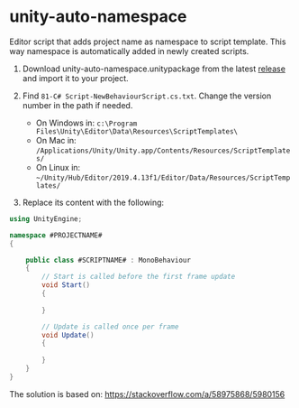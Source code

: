 # unity-auto-namespace
Editor script that adds project name as namespace to script template. This way namespace is automatically added in newly created scripts.

1. Download unity-auto-namespace.unitypackage from the latest [release](https://github.com/foltri/unity-auto-namespace/releases) and import it to your project.

2. Find `81-C# Script-NewBehaviourScript.cs.txt`. Change the version number in the path if needed.
    * On Windows in: `c:\Program Files\Unity\Editor\Data\Resources\ScriptTemplates\`
    * On Mac in: `/Applications/Unity/Unity.app/Contents/Resources/ScriptTemplates/`
    * On Linux in: `~/Unity/Hub/Editor/2019.4.13f1/Editor/Data/Resources/ScriptTemplates/`
    
3. Replace its content with the following: 

```C#
using UnityEngine;

namespace #PROJECTNAME#
{

    public class #SCRIPTNAME# : MonoBehaviour
    {
        // Start is called before the first frame update
        void Start()
        {
            
        }

        // Update is called once per frame
        void Update()
        {
            
        }
    }
}
```

The solution is based on: https://stackoverflow.com/a/58975868/5980156
